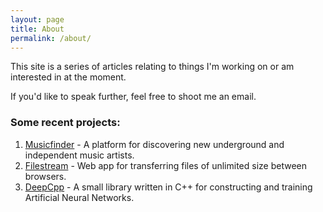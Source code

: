 ```yaml
---
layout: page
title: About
permalink: /about/
---
```


This site is a series of articles relating to things I'm working on or am interested in at the moment.

If you'd like to speak further, feel free to shoot me an email.

### Some recent projects:
1. [Musicfinder](https://musicfinder.xyz) - A platform for discovering new underground and independent music artists.
2. [Filestream](https://fstrm.com) - Web app for transferring files of unlimited size between browsers.
3. [DeepCpp](https://github.com/axtyax/DeepCpp) - A small library written in C++ for constructing and training Artificial Neural Networks.
